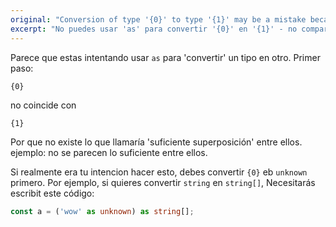 ```yaml
---
original: "Conversion of type '{0}' to type '{1}' may be a mistake because neither type sufficiently overlaps with the other. If this was intentional, convert the expression to 'unknown' first."
excerpt: "No puedes usar 'as' para convertir '{0}' en '{1}' - no comparten lo suficiente en común."
---
```


Parece que estas intentando usar `as` para 'convertir' un tipo en otro. Primer paso:

```
{0}
```

no coincide con

```
{1}
```

Por que no existe lo que llamaría 'suficiente superposición' entre ellos. ejemplo: no se parecen lo suficiente entre ellos.

Si realmente era tu intencion hacer esto, debes convertir `{0}` eb `unknown` primero. Por ejemplo, si quieres convertir `string` en `string[]`, Necesitarás escribit este código:

```ts twoslash
const a = ('wow' as unknown) as string[];
```
